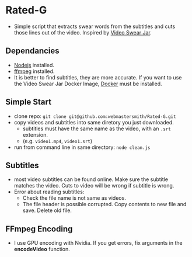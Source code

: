 # Rated-G

- Simple script that extracts swear words from the subtitles and cuts those lines out of the video. Inspired by [Video Swear Jar](https://github.com/jveldboom/video-swear-jar).

## Dependancies

- [Nodejs](https://nodejs.org/en/download/package-manager) installed.
- [ffmpeg](https://www.ffmpeg.org/download.html) installed.
- It is better to find subtitles, they are more accurate. If you want to use the Video Swear Jar Docker Image, [Docker](https://docs.docker.com/engine/install/) must be installed.

## Simple Start

- clone repo: `git clone git@github.com:webmastersmith/Rated-G.git`
- copy videos and subtitles into same diretory you just downloaded.
  - subtitles must have the same name as the video, with an `.srt` extension.
  - (e.g. `video1.mp4`, `video1.srt`)
- run from command line in same directory: `node clean.js`

## Subtitles

- most video subtitles can be found online. Make sure the subtitle matches the video. Cuts to video will be wrong if subtitle is wrong.
- Error about reading subtitles:
  - Check the file name is not same as videos.
  - The file header is possible corrupted. Copy contents to new file and save. Delete old file.

## FFmpeg Encoding

- I use GPU encoding with Nvidia. If you get errors, fix arguments in the **encodeVideo** function.